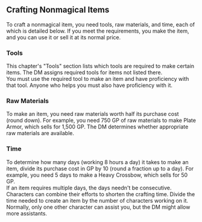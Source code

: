 ## Crafting Nonmagical Items
To craft a nonmagical item, you need tools, raw materials, and time, each of which is detailed below. If you meet the requirements, you make the item, and you can use it or sell it at its normal price.
### Tools
This chapter's "Tools" section lists which tools are required to make certain items. The DM assigns required tools for items not listed there.  
You must use the required tool to make an item and have proficiency with that tool. Anyone who helps you must also have proficiency with it.
### Raw Materials
To make an item, you need raw materials worth half its purchase cost (round down). For example, you need 750 GP of raw materials to make Plate Armor, which sells for 1,500 GP. The DM determines whether appropriate raw materials are available.
### Time
To determine how many days (working 8 hours a day) it takes to make an item, divide its purchase cost in GP by 10 (round a fraction up to a day). For example, you need 5 days to make a Heavy Crossbow, which sells for 50 GP.  
If an item requires multiple days, the days needn't be consecutive.  
Characters can combine their efforts to shorten the crafting time. Divide the time needed to create an item by the number of characters working on it. Normally, only one other character can assist you, but the DM might allow more assistants.